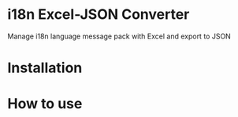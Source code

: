 # i18n Excel-JSON Converter

Manage i18n language message pack with Excel and export to JSON

# Installation

# How to use